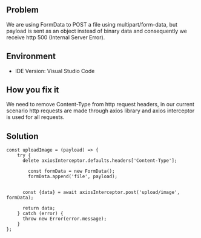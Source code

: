 ## Problem

We are using FormData to POST a file using multipart/form-data, but payload is sent as an object instead of binary data and consequently we receive http 500 (Internal Server Error).

## Environment

- IDE Version: Visual Studio Code

## How you fix it

We need to remove Content-Type from http request headers, in our current scenario http requests are made through axios library and axios interceptor is used for all requests.

## Solution

```
const uploadImage = (payload) => {
    try {
      delete axiosInterceptor.defaults.headers['Content-Type'];

        const formData = new FormData();
        formData.append('file', payload);


      const {data} = await axiosInterceptor.post('upload/image', formData);

      return data;
    } catch (error) {
      throw new Error(error.message);
    }
};
```
